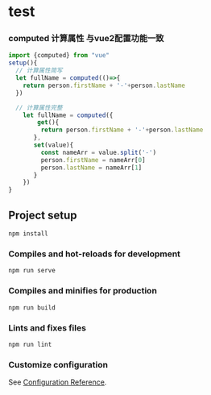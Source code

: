 # test

### computed 计算属性 与vue2配置功能一致
```js
import {computed} from "vue"
setup(){
  // 计算属性简写
  let fullName = computed(()=>{
    return person.firstName + '-'+person.lastName
  })

  // 计算属性完整
    let fullName = computed({
        get(){
         return person.firstName + '-'+person.lastName
       },
       set(value){
         const nameArr = value.split('-')
         person.firstName = nameArr[0]
         person.lastName = nameArr[1]
       } 
    })
}
```

## Project setup
```
npm install
```

### Compiles and hot-reloads for development
```
npm run serve
```

### Compiles and minifies for production
```
npm run build
```

### Lints and fixes files
```
npm run lint
```

### Customize configuration
See [Configuration Reference](https://cli.vuejs.org/config/).
